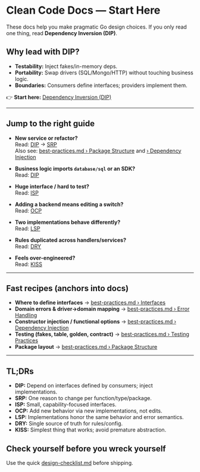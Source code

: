 # Clean Code Docs — Start Here

These docs help you make pragmatic Go design choices. If you only read one thing, read **Dependency Inversion (DIP)**.

## Why lead with DIP?
- **Testability:** Inject fakes/in-memory deps.
- **Portability:** Swap drivers (SQL/Mongo/HTTP) without touching business logic.
- **Boundaries:** Consumers define interfaces; providers implement them.

👉 **Start here:** [Dependency Inversion (DIP)](clean-code/dependency-inversion-principle.md)

---

## Jump to the right guide

- **New service or refactor?**  
  Read: [DIP](clean-code/dependency-inversion-principle.md) → [SRP](clean-code/single-responsibility-principle.md)  
  Also see: [best-practices.md › Package Structure](./best-practices.md#package-structure) and [› Dependency Injection](./best-practices.md#dependency-injection)

- **Business logic imports `database/sql` or an SDK?**  
  Read: [DIP](clean-code/dependency-inversion-principle.md)

- **Huge interface / hard to test?**  
  Read: [ISP](clean-code/interface-segregation-principle.md)

- **Adding a backend means editing a switch?**  
  Read: [OCP](clean-code/open-closed-principle.md)

- **Two implementations behave differently?**  
  Read: [LSP](clean-code/liskov-substitution-principle.md)

- **Rules duplicated across handlers/services?**  
  Read: [DRY](clean-code/dry-principle.md)

- **Feels over-engineered?**  
  Read: [KISS](clean-code/kiss-principle.md)

---

## Fast recipes (anchors into docs)

- **Where to define interfaces** → [best-practices.md › Interfaces](./best-practices.md#interfaces)
- **Domain errors & driver→domain mapping** → [best-practices.md › Error Handling](./best-practices.md#error-handling)
- **Constructor injection / functional options** → [best-practices.md › Dependency Injection](./best-practices.md#dependency-injection)
- **Testing (fakes, table, golden, contract)** → [best-practices.md › Testing Practices](./best-practices.md#testing-practices)
- **Package layout** → [best-practices.md › Package Structure](./best-practices.md#package-structure)

---

## TL;DRs

- **DIP:** Depend on interfaces defined by consumers; inject implementations.  
- **SRP:** One reason to change per function/type/package.  
- **ISP:** Small, capability-focused interfaces.  
- **OCP:** Add new behavior via new implementations, not edits.  
- **LSP:** Implementations honor the same behavior and error semantics.  
- **DRY:** Single source of truth for rules/config.  
- **KISS:** Simplest thing that works; avoid premature abstraction.

## Check yourself before you wreck yourself
Use the quick [design-checklist.md](./design-checklist.md) before shipping.
